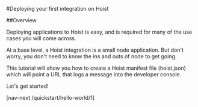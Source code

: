 #Deploying your first integration on Hoist

##Overview

Deploying applications to Hoist is easy, and is required for many of the use cases you will come across. 

At a base level, a Hoist integration is a small node application. But don't worry, you don't need to know the ins and outs of node to get going. 

This tutorial will show you how to create a Hoist manifest file (hoist.json) which will point a URL that logs a message into the developer console. 

Let's get started!

[nav-next /quickstart/hello-world/1]